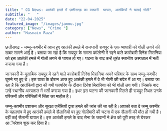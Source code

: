 ```yaml
---
title: " CG News: आतंकी हमले में छत्तीसगढ़ का व्यापारी  घायल, आतंकियों ने चलाई गोली"
subtitle: "   "
date: "22-04-2025"
featured_image: "/images/jammu.jpg"
category: ["News", "Crime "]
author: "Hasnain Raza"
---
```

छत्तीसगढ़ - जम्मू-कश्मीर में आज हुए आतंकी हमले में राजधानी रायपुर के एक व्यापारी को गोली लगने की खबर सामने आई है। बताया जा रहा है कि रायपुर के समता कॉलोनी में रहने वाले कारोबारी दिनेश मिरानिया को इस आतंकी हमले में गोली लगने से घायल हो गए। घटना के बाद उन्हें तुरंत स्थानीय अस्पताल में भर्ती कराया गया है।

जानकारी के मुताबिक रायपुर में रहने वाले कारोबारी दिनेश मिरानिया अपने परिवार के साथ जम्मू-कश्मीर घूमने गए हुए थे। इस यात्रा के दौरान आज हुए आतंकी हमले में वे भी गोली की चपेट में आ गए। बताया जा रहा है कि आतंकियों द्वारा की गयी फायरिग के दौरान दिनेश मिरानिया को भी गोली लग गयी। जिसके बाद उन्हें स्थानीय अस्पताल में भर्ती कराया गया है। इधर इस घटना की जानकारी मिलते ही रायपुर स्थित उनके परिजनों और परिचितों में चिंता का माहौल है।

जम्मू-कश्मीर प्रशासन और सुरक्षा एजेंसियों द्वारा हमले की जांच की जा रही है।आपको बता दे जम्मू कश्मीर के पहलगांव में हुए आतंकी हमले में सैलानियों पर हुए गोलीबारी की घटना में एक सैलानी की मौत हो गयी है। वहीं कई सैलानी घायल है। इस आतंकी हमले के बाद सेना के जवानों ने क्षेत्र को पूरी तरह से घेरकर आॅपरेशन शुरू कर दिया है।
